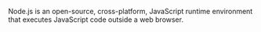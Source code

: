 Node.js is an open-source, cross-platform, JavaScript runtime environment that executes JavaScript code outside a web browser.